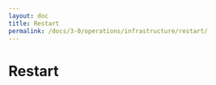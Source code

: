 ```yaml
---
layout: doc
title: Restart
permalink: /docs/3-0/operations/infrastructure/restart/
---
```


Restart
=======
